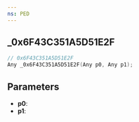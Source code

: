 ```yaml
---
ns: PED
---
```

## _0x6F43C351A5D51E2F

```c
// 0x6F43C351A5D51E2F
Any _0x6F43C351A5D51E2F(Any p0, Any p1);
```

## Parameters
* **p0**:
* **p1**:
